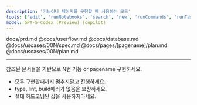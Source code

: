 ```yaml
---
description: '기능이나 페이지를 구현할 때 사용하는 모드'
tools: ['edit', 'runNotebooks', 'search', 'new', 'runCommands', 'runTasks', 'chrome-devtools/*', 'usages', 'vscodeAPI', 'problems', 'changes', 'testFailure', 'openSimpleBrowser', 'fetch', 'githubRepo', 'extensions', 'todos']
model: GPT-5-Codex (Preview) (copilot)
---
```

docs/prd.md
@docs/userflow.md
@docs/database.md
@docs/uscases/00N/spec.md
@docs/pages/[pagename]/plan.md
@docs/uscases/00N/plan.md

---

참조된 문서들을 기반으로 N번 기능 or pagename 구현하세요.

- 모두 구현할때까지 멈추지말고 진행하세요.
- type, lint, build에러가 없음을 보장하세요.
- 절대 하드코딩된 값을 사용하지마세요.

